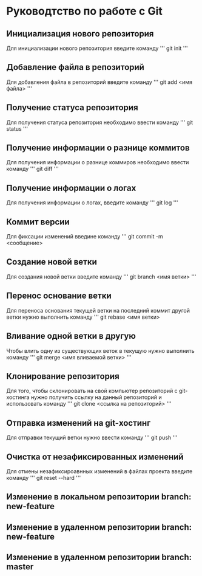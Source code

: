# Руководтство по работе с Git

## Инициализация нового репозитория

Для инициализации нового репозитория введите команду
'''
    git init
'''

## Добавление файла в репозиторий

Для добавления файла в репозиторий введите команду
'''
    git add <имя файла>
'''

## Получение статуса репозитория

Для получения статуса репозитория необходимо ввести команду
'''
    git status
'''

## Получение информации о разнице коммитов

Для получения информации о разнице коммиров необходимо ввести команду
'''
    git diff
'''

## Получение информации о логах

Для получения информации о логах, введите команду
'''
    git log
'''

## Коммит версии

Для фиксации изменений введине команду 
'''
    git commit -m <сообщение>
## Создание новой ветки

Для создания новой ветки введите команду 
'''
    git branch <имя ветки>
'''

## Перенос основание ветки

Для переноса основания текущей ветки на последний коммит другой ветки нужно выполнить команду 
'''
    git rebase <имя ветки>
## Вливание одной ветки в другую

Чтобы влить одну из существующих веток в текущую нужно выполнить команду
'''
    git merge <имя вливаемой ветки>
'''

## Клонирование репозитория

Для того, чтобы склонировать на свой компьютер репозиторий с git-хостинга нужно получить ссылку на данный репозиторий и использовать команду
'''
    git clone <ссылка на репозиторий>
'''

## Отправка изменений на git-хостинг

Для отправки текущий ветки нужно ввести команду
'''
    git push
'''

## Очистка от незафиксированных изменений

Для отмены незафиксироавнных изменений в файлах проекта введите команду
'''
    git reset --hard
'''

## Изменение в локальном репозитории branch: new-feature
## Изменение в удаленном репозитории branch: new-feature
## Изменение в удаленном репозитории branch: master

